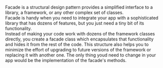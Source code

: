 Facade is a structural design pattern provides a simplified interface to 
a library, a framework, or any other complex set of classes.
<br>
Facade is handy when you need to integrate your app with a sophisticated library that has dozens of features, but you just need a tiny bit of its functionality.
<br>
Instead of making your code work with dozens of the framework classes directly, you create a facade class which encapsulates that functionality and hides it from the rest of the code. This structure also helps you to minimize the effort of upgrading to future versions of the framework or replacing it with another one. The only thing youd need to change in your app would be the implementation of the facade's methods.
